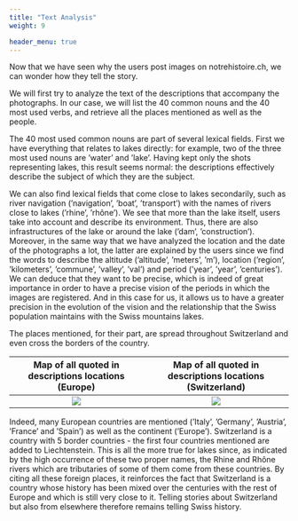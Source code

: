 ```yaml
---
title: "Text Analysis"
weight: 9

header_menu: true
---
```


Now that we have seen why the users post images on notrehistoire.ch, we can wonder how they tell the story.

We will first try to analyze the text of the descriptions that accompany the photographs. In our case, we will list the 40 common nouns and the 40 most used verbs, and retrieve all the places mentioned as well as the people.

The 40 most used common nouns are part of several lexical fields. First we have everything that relates to lakes directly: for example, two of the three most used nouns are ’water’ and ’lake’. Having kept only the shots representing lakes, this result seems normal: the descriptions effectively describe the subject of which they are the subject.

We can also find lexical fields that come close to lakes secondarily, such as river navigation (’navigation’, ’boat’, ’transport’) with the names of rivers close to lakes (’rhine’, ’rhône’). We see that more than the lake itself, users take into account and describe its environment. Thus, there are also infrastructures of the lake or around the lake (’dam’, ’construction’). Moreover, in the same way that we have analyzed the location and the date of the photographs a lot, the latter are explained by the users since we find the words to describe the altitude (’altitude’, ’meters’, ’m’), location (’region’, ’kilometers’, ’commune’, ’valley’, ’val’) and period (’year’, ’year’, ’centuries’). We can deduce that they want to be precise, which is indeed of great importance in order to have a precise vision of the periods in which the images are registered. And in this case for us, it allows us to have a greater precision in the evolution of the vision and the relationship that the Swiss population maintains with the Swiss mountains lakes.

The places mentioned, for their part, are spread throughout Switzerland and even cross the borders of the
country. 

Map of all quoted in descriptions locations (Europe) | Map of all quoted in descriptions locations (Switzerland)
:-----------------------------------------:|:------------------------------------:
![](images/locationsMapEurope.png) | ![](images/locationsMapSwitzerland.png)

Indeed, many European countries are mentioned (’Italy’, ’Germany’, ’Austria’, ’France’ and ’Spain’) as well as the continent (’Europe’). Switzerland is a country with 5 border countries - the first four countries mentioned are added to Liechtenstein. This is all the more true for lakes since, as indicated by the high occurrence of these two proper names, the Rhine and Rhône rivers which are tributaries of some of them come from these countries. By citing all these foreign places, it reinforces the fact that Switzerland is a country whose history has been mixed over the centuries with the rest of Europe and which is still very close to it. Telling stories about Switzerland but also from elsewhere therefore remains telling Swiss history.